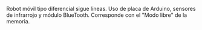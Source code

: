 Robot móvil tipo diferencial sigue líneas. Uso de placa de Arduino, sensores de infrarrojo y módulo BlueTooth. Corresponde con el "Modo libre" de la memoria.
